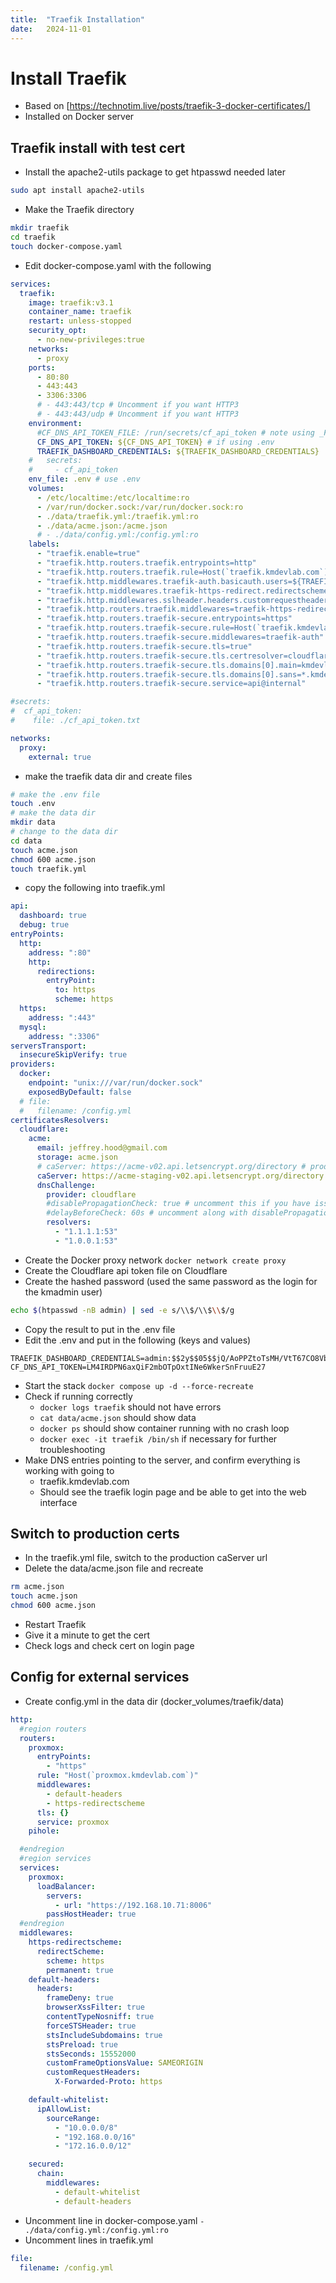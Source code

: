 ```yaml
---
title:  "Traefik Installation"
date:   2024-11-01
---
```


# Install Traefik

- Based on [https://technotim.live/posts/traefik-3-docker-certificates/]
- Installed on Docker server

## Traefik install with test cert

- Install the apache2-utils package to get htpasswd needed later

```bash
sudo apt install apache2-utils
```

- Make the Traefik directory

```bash
mkdir traefik
cd traefik
touch docker-compose.yaml
```

- Edit docker-compose.yaml with the following

```yaml
services:
  traefik:
    image: traefik:v3.1
    container_name: traefik
    restart: unless-stopped
    security_opt:
      - no-new-privileges:true
    networks:
      - proxy
    ports:
      - 80:80
      - 443:443
      - 3306:3306
      # - 443:443/tcp # Uncomment if you want HTTP3
      # - 443:443/udp # Uncomment if you want HTTP3
    environment:
      #CF_DNS_API_TOKEN_FILE: /run/secrets/cf_api_token # note using _FILE for docker secrets
      CF_DNS_API_TOKEN: ${CF_DNS_API_TOKEN} # if using .env
      TRAEFIK_DASHBOARD_CREDENTIALS: ${TRAEFIK_DASHBOARD_CREDENTIALS}
    #   secrets:
    #     - cf_api_token
    env_file: .env # use .env
    volumes:
      - /etc/localtime:/etc/localtime:ro
      - /var/run/docker.sock:/var/run/docker.sock:ro
      - ./data/traefik.yml:/traefik.yml:ro
      - ./data/acme.json:/acme.json
      # - ./data/config.yml:/config.yml:ro
    labels:
      - "traefik.enable=true"
      - "traefik.http.routers.traefik.entrypoints=http"
      - "traefik.http.routers.traefik.rule=Host(`traefik.kmdevlab.com`)"
      - "traefik.http.middlewares.traefik-auth.basicauth.users=${TRAEFIK_DASHBOARD_CREDENTIALS}"
      - "traefik.http.middlewares.traefik-https-redirect.redirectscheme.scheme=https"
      - "traefik.http.middlewares.sslheader.headers.customrequestheaders.X-Forwarded-Proto=https"
      - "traefik.http.routers.traefik.middlewares=traefik-https-redirect"
      - "traefik.http.routers.traefik-secure.entrypoints=https"
      - "traefik.http.routers.traefik-secure.rule=Host(`traefik.kmdevlab.com`)"
      - "traefik.http.routers.traefik-secure.middlewares=traefik-auth"
      - "traefik.http.routers.traefik-secure.tls=true"
      - "traefik.http.routers.traefik-secure.tls.certresolver=cloudflare"
      - "traefik.http.routers.traefik-secure.tls.domains[0].main=kmdevlab.com"
      - "traefik.http.routers.traefik-secure.tls.domains[0].sans=*.kmdevlab.com"
      - "traefik.http.routers.traefik-secure.service=api@internal"

#secrets:
#  cf_api_token:
#    file: ./cf_api_token.txt

networks:
  proxy:
    external: true
```

- make the traefik data dir and create files

```bash
# make the .env file
touch .env
# make the data dir
mkdir data
# change to the data dir
cd data
touch acme.json
chmod 600 acme.json
touch traefik.yml
```

- copy the following into traefik.yml

```yaml
api:
  dashboard: true
  debug: true
entryPoints:
  http:
    address: ":80"
    http:
      redirections:
        entryPoint:
          to: https
          scheme: https
  https:
    address: ":443"
  mysql:
    address: ":3306"
serversTransport:
  insecureSkipVerify: true
providers:
  docker:
    endpoint: "unix:///var/run/docker.sock"
    exposedByDefault: false
  # file:
  #   filename: /config.yml
certificatesResolvers:
  cloudflare:
    acme:
      email: jeffrey.hood@gmail.com
      storage: acme.json
      # caServer: https://acme-v02.api.letsencrypt.org/directory # prod (default)
      caServer: https://acme-staging-v02.api.letsencrypt.org/directory # staging
      dnsChallenge:
        provider: cloudflare
        #disablePropagationCheck: true # uncomment this if you have issues pulling certificates through cloudflare, By setting this flag to true disables the need to wait for the propagation of the TXT record to all authoritative name servers.
        #delayBeforeCheck: 60s # uncomment along with disablePropagationCheck if needed to ensure the TXT record is ready before verification is attempted
        resolvers:
          - "1.1.1.1:53"
          - "1.0.0.1:53"
```

- Create the Docker proxy network
  `docker network create proxy`
- Create the Cloudflare api token file on Cloudflare
- Create the hashed password (used the same password as the login for the kmadmin user)

```bash
echo $(htpasswd -nB admin) | sed -e s/\\$/\\$\\$/g
```

- Copy the result to put in the .env file
- Edit the .env and put in the following (keys and values)

```
TRAEFIK_DASHBOARD_CREDENTIALS=admin:$$2y$$05$$jQ/AoPPZtoTsMH/VtT67CO8VbSPTX5Q3YFkbpVg6sYKc/ZH9wEPmu
CF_DNS_API_TOKEN=LM4IRDPN6axQiF2mbOTpOxtINe6WkerSnFruuE27
```

- Start the stack
  `docker compose up -d --force-recreate`
- Check if running correctly
  - `docker logs traefik` should not have errors
  - `cat data/acme.json` should show data
  - `docker ps` should show container running with no crash loop
  - `docker exec -it traefik /bin/sh` if necessary for further troubleshooting
- Make DNS entries pointing to the server, and confirm everything is working with going to
  - traefik.kmdevlab.com
  - Should see the traefik login page and be able to get into the web interface

## Switch to production certs

- In the traefik.yml file, switch to the production caServer url
- Delete the data/acme.json file and recreate

```bash
rm acme.json
touch acme.json
chmod 600 acme.json
```

- Restart Traefik
- Give it a minute to get the cert
- Check logs and check cert on login page

## Config for external services

- Create config.yml in the data dir (docker_volumes/traefik/data)

```yaml
http:
  #region routers
  routers:
    proxmox:
      entryPoints:
        - "https"
      rule: "Host(`proxmox.kmdevlab.com`)"
      middlewares:
        - default-headers
        - https-redirectscheme
      tls: {}
      service: proxmox
    pihole:

  #endregion
  #region services
  services:
    proxmox:
      loadBalancer:
        servers:
          - url: "https://192.168.10.71:8006"
        passHostHeader: true
  #endregion
  middlewares:
    https-redirectscheme:
      redirectScheme:
        scheme: https
        permanent: true
    default-headers:
      headers:
        frameDeny: true
        browserXssFilter: true
        contentTypeNosniff: true
        forceSTSHeader: true
        stsIncludeSubdomains: true
        stsPreload: true
        stsSeconds: 15552000
        customFrameOptionsValue: SAMEORIGIN
        customRequestHeaders:
          X-Forwarded-Proto: https

    default-whitelist:
      ipAllowList:
        sourceRange:
          - "10.0.0.0/8"
          - "192.168.0.0/16"
          - "172.16.0.0/12"

    secured:
      chain:
        middlewares:
          - default-whitelist
          - default-headers
```

- Uncomment line in docker-compose.yaml
  `- ./data/config.yml:/config.yml:ro`
- Uncomment lines in traefik.yml

```yaml
file:
  filename: /config.yml
```
